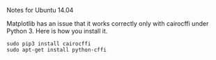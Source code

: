 Notes for Ubuntu 14.04

Matplotlib has an issue that it works correctly only with cairocffi under Python 3. Here is how you install it.

    sudo pip3 install cairocffi 
    sudo apt-get install python-cffi
